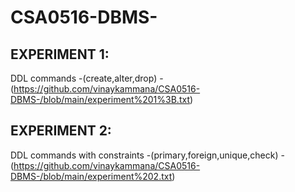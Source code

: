 # CSA0516-DBMS-
## EXPERIMENT 1:
DDL commands -(create,alter,drop) -(https://github.com/vinaykammana/CSA0516-DBMS-/blob/main/experiment%201%3B.txt)
## EXPERIMENT 2:
DDL commands with constraints -(primary,foreign,unique,check) -(https://github.com/vinaykammana/CSA0516-DBMS-/blob/main/experiment%202.txt)
